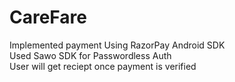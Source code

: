 # CareFare
Implemented payment Using RazorPay Android SDK </br>
Used Sawo SDK for Passwordless Auth </br>
User will get reciept once payment is verified </br>
